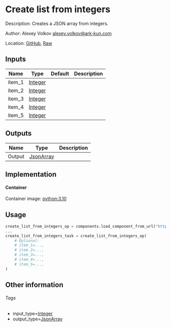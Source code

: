 <!-- BEGIN_GENERATED_CONTENT -->
# Create list from integers

Description: Creates a JSON array from integers.

Author: Alexey Volkov <alexey.volkov@ark-kun.com>

Location: [GitHub](https://github.com/Ark-kun/pipeline_components/blob/master/components/json/List/Create/from_Integers/component.yaml), [Raw](https://raw.githubusercontent.com/Ark-kun/pipeline_components/master/components/json/List/Create/from_Integers/component.yaml)

## Inputs

|Name|Type|Default|Description|
|-|-|-|-|
|item_1|[Integer]|||
|item_2|[Integer]|||
|item_3|[Integer]|||
|item_4|[Integer]|||
|item_5|[Integer]|||

## Outputs

|Name|Type|Description|
|-|-|-|
|Output|[JsonArray]||

## Implementation

#### Container

Container image: [python:3.10](https://hub.docker.com/r/_/python)

## Usage

```python
create_list_from_integers_op = components.load_component_from_url("https://raw.githubusercontent.com/Ark-kun/pipeline_components/master/components/json/List/Create/from_Integers/component.yaml")
...
create_list_from_integers_task = create_list_from_integers_op(
    # Optional:
    # item_1=...,
    # item_2=...,
    # item_3=...,
    # item_4=...,
    # item_5=...,
)
```

## Other information

###### Tags

* input_type=[Integer]
* output_type=[JsonArray]

[Integer]: https://github.com/Ark-kun/pipeline_components/tree/master/types/Integer
[JsonArray]: https://github.com/Ark-kun/pipeline_components/tree/master/types/JsonArray
<!-- END_GENERATED_CONTENT -->

